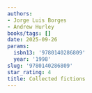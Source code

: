 ```yaml
---
authors:
- Jorge Luis Borges
- Andrew Hurley
books/tags: []
date: 2025-09-26
params:
  isbn13: '9780140286809'
  year: '1998'
slug: '9780140286809'
star_rating: 4
title: Collected fictions
---
```


<!--more-->
